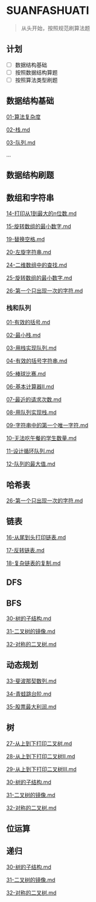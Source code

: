 # SUANFASHUATI

>从头开始，按照规范刷算法题

## 计划

- [ ] 数据结构基础
- [ ] 按照数据结构算题
- [ ] 按照算法类型刷题

## 数据结构基础

[01-算法复杂度](./数据结构基础/01-算法复杂度)

[02-栈.md](数据结构基础\02-栈.md) 

[03-队列.md](数据结构基础\03-队列.md) 

...

## 数据结构刷题

## 数组和字符串

 [14-打印从1到最大的n位数.md](数据结构刷题\14-打印从1到最大的n位数.md) 

 [15-旋转数组的最小数字.md](数据结构刷题\15-旋转数组的最小数字.md)  

 [19-替换空格.md](数据结构刷题\19-替换空格.md) 

 [20-左旋字符串.md](数据结构刷题\20-左旋字符串.md) 

 [24-二维数组中的查找.md](数据结构刷题\24-二维数组中的查找.md) 

 [25-旋转数组的最小数字.md](数据结构刷题\25-旋转数组的最小数字.md) 

 [26-第一个只出现一次的字符.md](数据结构刷题\26-第一个只出现一次的字符.md) 

### 栈和队列

 [01-有效的括号.md](数据结构刷题\01-有效的括号.md) 

 [02-最小栈.md](数据结构刷题\02-最小栈.md) 

 [03-用栈实现队列.md](数据结构刷题\03-用栈实现队列.md) 

 [04-有效的括号字符串.md](数据结构刷题\04-有效的括号字符串.md) 

 [05-棒球比赛.md](数据结构刷题\05-棒球比赛.md) 

 [06-基本计算器Ⅱ.md](数据结构刷题\06-基本计算器Ⅱ.md) 

 [07-最近的请求次数.md](数据结构刷题\07-最近的请求次数.md)  

 [08-用队列实现栈.md](数据结构刷题\08-用队列实现栈.md)  

[ 09-字符串中的第一个唯一字符.md](数据结构刷题\09-字符串中的第一个唯一字符.md) 

 [10-无法吃午餐的学生数量.md](数据结构刷题\10-无法吃午餐的学生数量.md) 

 [11-设计循环队列.md](数据结构刷题\11-设计循环队列.md) 

 [12-队列的最大值.md](数据结构刷题\12-队列的最大值.md) 

## 哈希表

 [26-第一个只出现一次的字符.md](数据结构刷题\26-第一个只出现一次的字符.md) 

## 链表

 [16-从尾到头打印链表.md](数据结构刷题\16-从尾到头打印链表.md) 

 [17-反转链表.md](数据结构刷题\17-反转链表.md) 

 [18-复杂链表的复制.md](数据结构刷题\18-复杂链表的复制.md) 

## DFS



## BFS

 [30-树的子结构.md](数据结构刷题\30-树的子结构.md) 

 [31-二叉树的镜像.md](数据结构刷题\31-二叉树的镜像.md) 

 [32-对称的二叉树.md](数据结构刷题\32-对称的二叉树.md) 

## 动态规划

 [33-斐波那契数列.md](数据结构刷题\33-斐波那契数列.md) 

 [34-青蛙跳台阶.md](数据结构刷题\34-青蛙跳台阶.md) 

 [35-股票最大利润.md](数据结构刷题\35-股票最大利润.md) 

## 树

 [27-从上到下打印二叉树.md](数据结构刷题\27-从上到下打印二叉树.md) 

 [28-从上到下打印二叉树Ⅱ.md](数据结构刷题\28-从上到下打印二叉树Ⅱ.md) 

 [29-从上到下打印二叉树Ⅲ.md](数据结构刷题\29-从上到下打印二叉树Ⅲ.md) 

 [30-树的子结构.md](数据结构刷题\30-树的子结构.md) 

 [31-二叉树的镜像.md](数据结构刷题\31-二叉树的镜像.md) 

 [32-对称的二叉树.md](数据结构刷题\32-对称的二叉树.md) 

## 位运算



## 递归

 [30-树的子结构.md](数据结构刷题\30-树的子结构.md) 

 [31-二叉树的镜像.md](数据结构刷题\31-二叉树的镜像.md) 

 [32-对称的二叉树.md](数据结构刷题\32-对称的二叉树.md) 
